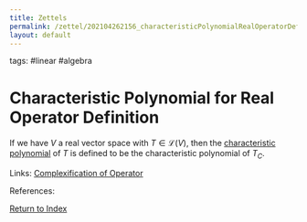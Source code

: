 ```yaml
---
title: Zettels
permalink: /zettel/202104262156_characteristicPolynomialRealOperatorDefinition
layout: default
---
```

tags: #linear #algebra

# Characteristic Polynomial for Real Operator Definition

If we have $V$ a real vector space with $T \in \mathcal{L}(V)$, then the [characteristic polynomial](202104241811_characteristicPolynomialDefinition) of
$T$ is defined to be the characteristic polynomial of $T_C$.

Links: [Complexification of Operator](202104251532_complexificationOperator)

References: 

[Return to Index](index)